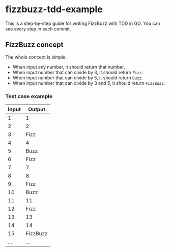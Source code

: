 # fizzbuzz-tdd-example
This is a step-by-step guide for writing FizzBuzz with TDD in GO. You can see every step in each commit. 

## FizzBuzz concept
The whole concept is simple. 
- When input any number, it should return that number. 
- When input number that can divide by 3, it should return `Fizz`.
- When input number that can divide by 5, it should return `Buzz`.
- When input number that can divide by 3 and 5, it should return `FizzBuzz`.

### Test case example
| Input         | Output      |
| ------------- |-------------|
| 1             | 1           |
| 2             | 2           |
| 3             | Fizz        |
| 4             | 4           |
| 5             | Buzz        |
| 6             | Fizz        |
| 7             | 7           |
| 8             | 8           |
| 9             | Fizz        |
| 10            | Buzz        |
| 11            | 11          |
| 12            | Fizz        |
| 13            | 13          |
| 14            | 14          |
| 15            | FizzBuzz    |
| ...           | ...         |
